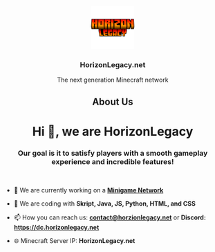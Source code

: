 <br/>
<center>
<p align="center">
  <a href="https://dc.horizonlegacy.net">
    <img src="https://github.com/HorizonLegacy/.github/blob/main/HorizonLegacy_DC.png" alt="Logo" width="100" height="100">
  </a>

  <h3 align="center">HorizonLegacy.net</h3>

  <p align="center">
    The next generation Minecraft network
  </p>
</p>

## About Us
</center>

<h1 align="center">Hi 👋, we are HorizonLegacy</h1>
<h3 align="center">Our goal is it to satisfy players with a smooth gameplay experience and incredible features!</h3><br>

- 🔭 We are currently working on a **[Minigame Network](https://dc.horizonlegacy.net)** 

- 🌱 We are coding with **Skript, Java, JS, Python, HTML, and CSS**

- 📫 How you can reach us: **contact@horzionlegacy.net** or **Discord: https://dc.horizonlegacy.net**

- 🌐 Minecraft Server IP: **HorizonLegacy.net**

